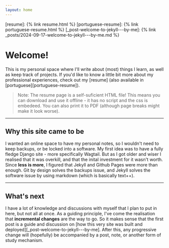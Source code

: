 ```yaml
---
layout: home
---
```

[resume]: {% link resume.html %}
[portuguese-resume]: {% link portuguese-resume.html %}
[_post-welcome-to-jekyll---by-me]: {% link _posts/2024-09-17-welcome-to-jekyll---by-me.md %}

# Welcome!

This is my personal space where I'll write about (most) things I learn, as well as keep track of projects.
If you'd like to know a little bit more about my professional experiences, check out my [resume] (also available in [portuguese][portuguese-resume]).

> Note: The resume page is a self-suficient HTML file! This means you can download and use it offline - it has no script and the css is embedeed.
> You can also print it to PDF (although page breaks might make it look worse).

---

## Why this site came to be

I wanted an online space to have my personal notes, so I wouldn't need to keep backups, or be locked into a software. My first idea was to have a fully fledge Django site - more specifically Wagtail. But as I got older and wiser I realised that it was overkill, and that the inital investment for it wasn't worth. Since **less is more**, I figured that Jekyll and Github Pages were more than enough. Git by design solves the backups issue, and Jekyll solves the software issue by using markdown (which is basically text++).

---

## What's next

I have a lot of knowledge and discussions with myself that I plan to put in here, but not all at once. As a guiding principle, I've come the realisation that **incremental changes** are the way to go. So it makes sense that the first post is a guide and discussion on [how this very site was built and deployed][_post-welcome-to-jekyll---by-me]. After this, any progressive change will (hopefully) be accompanied by a post, note, or another form of study mechanism. 
